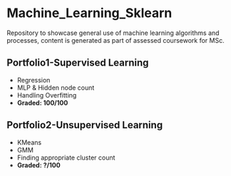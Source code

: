 # Machine_Learning_Sklearn
Repository to showcase general use of machine learning algorithms and processes, content is generated as part of assessed coursework for MSc.

## Portfolio1-Supervised Learning
* Regression
* MLP & Hidden node count
* Handling Overfitting
* **Graded: 100/100**

## Portfolio2-Unsupervised Learning
* KMeans
* GMM
* Finding appropriate cluster count
* **Graded: ?/100**
